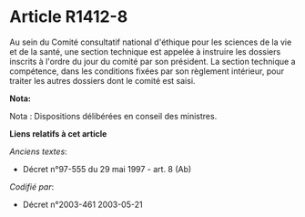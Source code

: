 # Article R1412-8

Au sein du Comité consultatif national d'éthique pour les sciences de la vie et de la santé, une section technique est
appelée à instruire les dossiers inscrits à l'ordre du jour du comité par son président. La section technique a compétence,
dans les conditions fixées par son règlement intérieur, pour traiter les autres dossiers dont le comité est saisi.

**Nota:**

Nota : Dispositions délibérées en conseil des ministres.

**Liens relatifs à cet article**

_Anciens textes_:

  - Décret n°97-555 du 29 mai 1997 - art. 8 (Ab)

_Codifié par_:

  - Décret n°2003-461 2003-05-21
